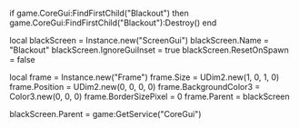 if game.CoreGui:FindFirstChild("Blackout") then
    game.CoreGui:FindFirstChild("Blackout"):Destroy()
end

local blackScreen = Instance.new("ScreenGui")
blackScreen.Name = "Blackout"
blackScreen.IgnoreGuiInset = true
blackScreen.ResetOnSpawn = false

local frame = Instance.new("Frame")
frame.Size = UDim2.new(1, 0, 1, 0)
frame.Position = UDim2.new(0, 0, 0, 0)
frame.BackgroundColor3 = Color3.new(0, 0, 0)
frame.BorderSizePixel = 0
frame.Parent = blackScreen

blackScreen.Parent = game:GetService("CoreGui")
